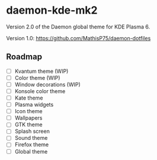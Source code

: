 # daemon-kde-mk2
Version 2.0 of the Daemon global theme for KDE Plasma 6.

Version 1.0: https://github.com/MathisP75/daemon-dotfiles

## Roadmap
- [ ] Kvantum theme (WIP)
- [ ] Color theme (WIP)
- [ ] Window decorations (WIP)
- [ ] Konsole color theme
- [ ] Kate theme
- [ ] Plasma widgets
- [ ] Icon theme
- [ ] Wallpapers
- [ ] GTK theme
- [ ] Splash screen
- [ ] Sound theme
- [ ] Firefox theme
- [ ] Global theme
